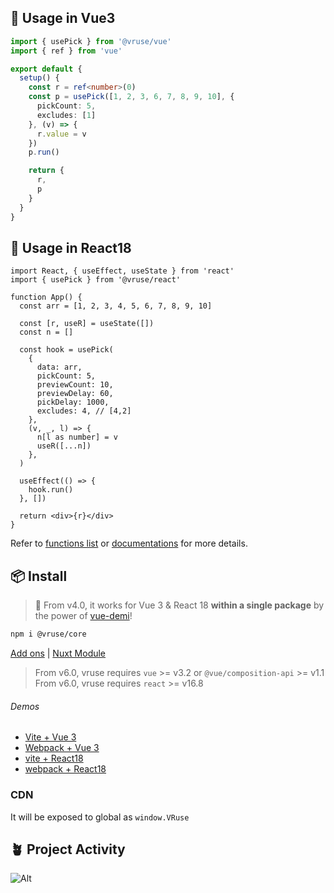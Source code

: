 ## 🦄 Usage in Vue3

```ts
import { usePick } from '@vruse/vue'
import { ref } from 'vue'

export default {
  setup() {
    const r = ref<number>(0)
    const p = usePick([1, 2, 3, 6, 7, 8, 9, 10], {
      pickCount: 5,
      excludes: [1]
    }, (v) => {
      r.value = v
    })
    p.run()

    return {
      r,
      p
    }
  }
}
```

## 🦄 Usage in React18

```tsx
import React, { useEffect, useState } from 'react'
import { usePick } from '@vruse/react'

function App() {
  const arr = [1, 2, 3, 4, 5, 6, 7, 8, 9, 10]

  const [r, useR] = useState([])
  const n = []

  const hook = usePick(
    {
      data: arr,
      pickCount: 5,
      previewCount: 10,
      previewDelay: 60,
      pickDelay: 1000,
      excludes: 4, // [4,2]
    },
    (v, _, l) => {
      n[l as number] = v
      useR([...n])
    },
  )

  useEffect(() => {
    hook.run()
  }, [])

  return <div>{r}</div>
}
```

Refer to [functions list](https://vueuse.org/functions) or [documentations](https://vueuse.org/) for more details.

## 📦 Install

> 🎩 From v4.0, it works for Vue 3 & React 18 **within a single package** by the power of [vue-demi](https://github.com/vueuse/vue-demi)!

```bash
npm i @vruse/core
```

[Add ons](https://vueuse.org/add-ons.html) | [Nuxt Module](https://vueuse.org/guide/index.html#nuxt)

> From v6.0, vruse requires `vue` >= v3.2 or `@vue/composition-api` >= v1.1 <br/> From v6.0, vruse requires `react` >= v16.8

###### Demos

- [Vite + Vue 3](https://github.com/vueuse/vueuse-vite-starter)
- [Webpack + Vue 3](https://github.com/vueuse/vueuse-vue3-example)
- [vite + React18](https://github.com/antfu/vitesse-nuxt-bridge)
- [webpack + React18](https://github.com/antfu/vitesse-nuxt-bridge)

### CDN

It will be exposed to global as `window.VRuse`

## 🪴 Project Activity

![Alt](https://repobeats.axiom.co/api/embed/5e5d5e4eb735ba967883654fe8ef48d8eaa8958c.svg "Repobeats analytics image")
